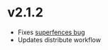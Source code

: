 # v2.1.2

* Fixes [superfences bug](https://github.com/neatc0der/mkdocs-markmap/issues/19)
* Updates distribute workflow
